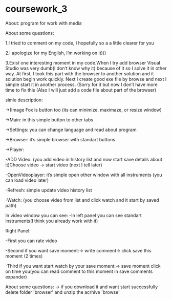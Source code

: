 # coursework_3
About: program for work with media


About some questions:

1.I tried to comment on my code, I hopefully so a a little clearer for you

2.I apologize for my English, I’m working on it)))

3.Exist one interesting moment in my code.When I try add browser Visual Studio was very dumb(I don’t know why it) because of it so I solve it in other way. At first, I took this part with the browser to another solution and it solution begin work quickly. Next I create good exe file by browse and next I simple start it in another process. (Sorry for it but now I don’t have more time to fix this
(Also I will just add a code file about part of the browser)


simle description:

->(Image Fox is button too (its can minimize, maximaze, or resize window)

->Main: in this simple button to other tabs

->Settings: you can change language and read about program

->Browser: it’s simple browser with standart buttons

->Player:

   -ADD Video: (you add video in history list and now start save details about it)Choose video  -> start video (next I tell later)
   
   -OpenVideoplayer: it’s simple open other window with all instruments (you can load video later)
   
   -Refresh: simple update video history list
   
   -Watch: (you choose video from list and click watch and it start by saved path)
   
In video window you can see:
 -In left panel you can see standart instruments(I think you already work with it)

Right Panel:

 -First you can rate video
 
 -Second if you want save moment:-> write comment-> click save this moment (2 times)
 
 -Third if you want start watch by your save  moment:-> save moment click on time you(you can read comment to this moment in save comments expander)
 

About some questions:
-> if you download it and want start successfully delete folder 'browser' and unzip the acrhive 'browse'
